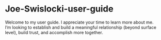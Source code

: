 # Joe-Swislocki-user-guide
Welcome to my user guide. I appreciate your time to learn more about me. I’m looking to establish and build a meaningful relationship (beyond surface level), build trust, and accomplish more together.
